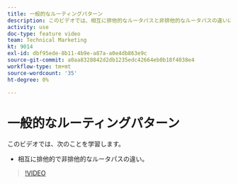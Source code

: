 ```yaml
---
title: 一般的なルーティングパターン
description: このビデオでは、相互に排他的なルータパスと非排他的なルータパスの違いについて、 [!DNL Adobe Workfront Fusion].
activity: use
doc-type: feature video
team: Technical Marketing
kt: 9014
exl-id: dbf95ede-8b11-4b9e-a87a-a0e4db863e9c
source-git-commit: a0aa8328842d2db1235edc42664eb0b18f4038e4
workflow-type: tm+mt
source-wordcount: '35'
ht-degree: 0%

---
```


# 一般的なルーティングパターン

このビデオでは、次のことを学習します。

* 相互に排他的で非排他的なルータパスの違い。

>[!VIDEO](https://video.tv.adobe.com/v/335273/?quality=12)
